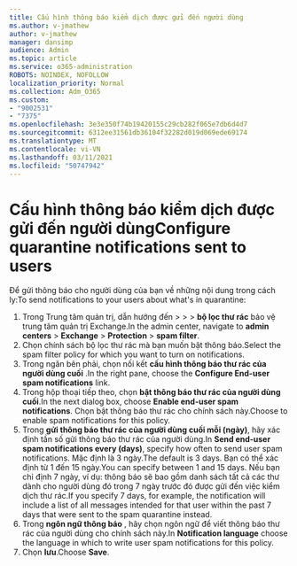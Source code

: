 ```yaml
---
title: Cấu hình thông báo kiểm dịch được gửi đến người dùng
ms.author: v-jmathew
author: v-jmathew
manager: dansimp
audience: Admin
ms.topic: article
ms.service: o365-administration
ROBOTS: NOINDEX, NOFOLLOW
localization_priority: Normal
ms.collection: Adm_O365
ms.custom:
- "9002531"
- "7375"
ms.openlocfilehash: 3e3e350f74b19420155c29cb282f065e7db6d4d7
ms.sourcegitcommit: 6312ee31561db36104f32282d019d069ede69174
ms.translationtype: MT
ms.contentlocale: vi-VN
ms.lasthandoff: 03/11/2021
ms.locfileid: "50747942"
---
```

# <a name="configure-quarantine-notifications-sent-to-users"></a><span data-ttu-id="d0b3a-102">Cấu hình thông báo kiểm dịch được gửi đến người dùng</span><span class="sxs-lookup"><span data-stu-id="d0b3a-102">Configure quarantine notifications sent to users</span></span>

<span data-ttu-id="d0b3a-103">Để gửi thông báo cho người dùng của bạn về những nội dung trong cách ly:</span><span class="sxs-lookup"><span data-stu-id="d0b3a-103">To send notifications to your users about what's in quarantine:</span></span>

1. <span data-ttu-id="d0b3a-104">Trong Trung tâm quản trị, dẫn hướng đến  >    >    >  **bộ lọc thư rác** bảo vệ trung tâm quản trị Exchange.</span><span class="sxs-lookup"><span data-stu-id="d0b3a-104">In the admin center, navigate to **admin centers** > **Exchange** > **Protection** > **spam filter**.</span></span>
2. <span data-ttu-id="d0b3a-105">Chọn chính sách bộ lọc thư rác mà bạn muốn bật thông báo.</span><span class="sxs-lookup"><span data-stu-id="d0b3a-105">Select the spam filter policy for which you want to turn on notifications.</span></span>
3. <span data-ttu-id="d0b3a-106">Trong ngăn bên phải, chọn nối kết **cấu hình thông báo thư rác của người dùng cuối** .</span><span class="sxs-lookup"><span data-stu-id="d0b3a-106">In the right pane, choose the **Configure End-user spam notifications** link.</span></span>
4. <span data-ttu-id="d0b3a-107">Trong hộp thoại tiếp theo, chọn **bật thông báo thư rác của người dùng cuối**.</span><span class="sxs-lookup"><span data-stu-id="d0b3a-107">In the next dialog box, choose **Enable end-user spam notifications**.</span></span> <span data-ttu-id="d0b3a-108">Chọn bật thông báo thư rác cho chính sách này.</span><span class="sxs-lookup"><span data-stu-id="d0b3a-108">Choose to enable spam notifications for this policy.</span></span>
5. <span data-ttu-id="d0b3a-109">Trong **gửi thông báo thư rác của người dùng cuối mỗi (ngày)**, hãy xác định tần số gửi thông báo thư rác của người dùng.</span><span class="sxs-lookup"><span data-stu-id="d0b3a-109">In **Send end-user spam notifications every (days)**, specify how often to send user spam notifications.</span></span> <span data-ttu-id="d0b3a-110">Mặc định là 3 ngày.</span><span class="sxs-lookup"><span data-stu-id="d0b3a-110">The default is 3 days.</span></span> <span data-ttu-id="d0b3a-111">Bạn có thể xác định từ 1 đến 15 ngày.</span><span class="sxs-lookup"><span data-stu-id="d0b3a-111">You can specify between 1 and 15 days.</span></span> <span data-ttu-id="d0b3a-112">Nếu bạn chỉ định 7 ngày, ví dụ: thông báo sẽ bao gồm danh sách tất cả các thư dành cho người dùng đó trong 7 ngày trước đó được gửi đến việc kiểm dịch thư rác.</span><span class="sxs-lookup"><span data-stu-id="d0b3a-112">If you specify 7 days, for example, the notification will include a list of all messages intended for that user within the past 7 days that were sent to the spam quarantine instead.</span></span>
6. <span data-ttu-id="d0b3a-113">Trong **ngôn ngữ thông báo** , hãy chọn ngôn ngữ để viết thông báo thư rác của người dùng cho chính sách này.</span><span class="sxs-lookup"><span data-stu-id="d0b3a-113">In **Notification language** choose the language in which to write user spam notifications for this policy.</span></span>
7. <span data-ttu-id="d0b3a-114">Chọn **lưu**.</span><span class="sxs-lookup"><span data-stu-id="d0b3a-114">Choose **Save**.</span></span>
